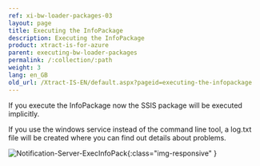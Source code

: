 ```yaml
---
ref: xi-bw-loader-packages-03
layout: page
title: Executing the InfoPackage
description: Executing the InfoPackage
product: xtract-is-for-azure
parent: executing-bw-loader-packages
permalink: /:collection/:path
weight: 3
lang: en_GB
old_url: /Xtract-IS-EN/default.aspx?pageid=executing-the-infopackage
---
```


If you execute the InfoPackage now the SSIS package will be executed implicitly.

If you use the windows service instead of the command line tool, a log.txt file will be created where you can find out details about problems.

![Notification-Server-ExecInfoPack](/img/content/Notification-Server-ExecInfoPack.png){:class="img-responsive" }